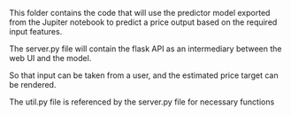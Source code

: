This folder contains the code that will use the predictor model exported from the Jupiter notebook to predict a price output based on the required input features.

The server.py file will contain the flask API as an intermediary between the web UI and the model.

So that input can be taken from a user, and the estimated price target can be rendered.

The util.py file is referenced by the server.py file for necessary functions
